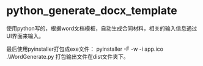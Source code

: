 # python_generate_docx_template
使用python写的，根据word文档模板，自动生成合同材料，相关的输入信息通过UI界面来输入。

最后使用pyinstaller打包成exe文件：
pyinstaller -F -w -i app.ico .\WordGenerate.py
打包输出文件在dist文件夹下。
